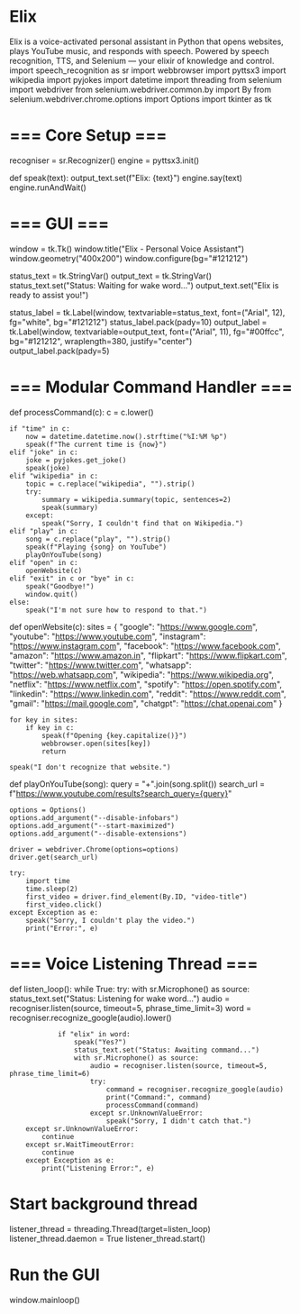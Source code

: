 # Elix
Elix is a voice-activated personal assistant in Python that opens websites, plays YouTube music, and responds with speech. Powered by speech recognition, TTS, and Selenium — your elixir of knowledge and control.
import speech_recognition as sr
import webbrowser
import pyttsx3
import wikipedia
import pyjokes
import datetime
import threading
from selenium import webdriver
from selenium.webdriver.common.by import By
from selenium.webdriver.chrome.options import Options
import tkinter as tk

# === Core Setup ===
recogniser = sr.Recognizer()
engine = pyttsx3.init()

def speak(text):
    output_text.set(f"Elix: {text}")
    engine.say(text)
    engine.runAndWait()

# === GUI ===
window = tk.Tk()
window.title("Elix - Personal Voice Assistant")
window.geometry("400x200")
window.configure(bg="#121212")

status_text = tk.StringVar()
output_text = tk.StringVar()
status_text.set("Status: Waiting for wake word...")
output_text.set("Elix is ready to assist you!")

status_label = tk.Label(window, textvariable=status_text, font=("Arial", 12), fg="white", bg="#121212")
status_label.pack(pady=10)
output_label = tk.Label(window, textvariable=output_text, font=("Arial", 11), fg="#00ffcc", bg="#121212", wraplength=380, justify="center")
output_label.pack(pady=5)

# === Modular Command Handler ===
def processCommand(c):
    c = c.lower()

    if "time" in c:
        now = datetime.datetime.now().strftime("%I:%M %p")
        speak(f"The current time is {now}")
    elif "joke" in c:
        joke = pyjokes.get_joke()
        speak(joke)
    elif "wikipedia" in c:
        topic = c.replace("wikipedia", "").strip()
        try:
            summary = wikipedia.summary(topic, sentences=2)
            speak(summary)
        except:
            speak("Sorry, I couldn't find that on Wikipedia.")
    elif "play" in c:
        song = c.replace("play", "").strip()
        speak(f"Playing {song} on YouTube")
        playOnYouTube(song)
    elif "open" in c:
        openWebsite(c)
    elif "exit" in c or "bye" in c:
        speak("Goodbye!")
        window.quit()
    else:
        speak("I'm not sure how to respond to that.")

def openWebsite(c):
    sites = {
        "google": "https://www.google.com",
        "youtube": "https://www.youtube.com",
        "instagram": "https://www.instagram.com",
        "facebook": "https://www.facebook.com",
        "amazon": "https://www.amazon.in",
        "flipkart": "https://www.flipkart.com",
        "twitter": "https://www.twitter.com",
        "whatsapp": "https://web.whatsapp.com",
        "wikipedia": "https://www.wikipedia.org",
        "netflix": "https://www.netflix.com",
        "spotify": "https://open.spotify.com",
        "linkedin": "https://www.linkedin.com",
        "reddit": "https://www.reddit.com",
        "gmail": "https://mail.google.com",
        "chatgpt": "https://chat.openai.com"
    }

    for key in sites:
        if key in c:
            speak(f"Opening {key.capitalize()}")
            webbrowser.open(sites[key])
            return

    speak("I don't recognize that website.")

def playOnYouTube(song):
    query = "+".join(song.split())
    search_url = f"https://www.youtube.com/results?search_query={query}"

    options = Options()
    options.add_argument("--disable-infobars")
    options.add_argument("--start-maximized")
    options.add_argument("--disable-extensions")

    driver = webdriver.Chrome(options=options)
    driver.get(search_url)

    try:
        import time
        time.sleep(2)
        first_video = driver.find_element(By.ID, "video-title")
        first_video.click()
    except Exception as e:
        speak("Sorry, I couldn't play the video.")
        print("Error:", e)

# === Voice Listening Thread ===
def listen_loop():
    while True:
        try:
            with sr.Microphone() as source:
                status_text.set("Status: Listening for wake word...")
                audio = recogniser.listen(source, timeout=5, phrase_time_limit=3)
                word = recogniser.recognize_google(audio).lower()

                if "elix" in word:
                    speak("Yes?")
                    status_text.set("Status: Awaiting command...")
                    with sr.Microphone() as source:
                        audio = recogniser.listen(source, timeout=5, phrase_time_limit=6)
                        try:
                            command = recogniser.recognize_google(audio)
                            print("Command:", command)
                            processCommand(command)
                        except sr.UnknownValueError:
                            speak("Sorry, I didn't catch that.")
        except sr.UnknownValueError:
            continue
        except sr.WaitTimeoutError:
            continue
        except Exception as e:
            print("Listening Error:", e)

# Start background thread
listener_thread = threading.Thread(target=listen_loop)
listener_thread.daemon = True
listener_thread.start()

# Run the GUI
window.mainloop()
